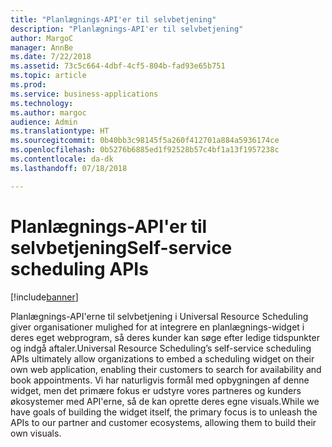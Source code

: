 ```yaml
---
title: "Planlægnings-API'er til selvbetjening"
description: "Planlægnings-API'er til selvbetjening"
author: MargoC
manager: AnnBe
ms.date: 7/22/2018
ms.assetid: 73c5c664-4dbf-4cf5-804b-fad93e65b751
ms.topic: article
ms.prod: 
ms.service: business-applications
ms.technology: 
ms.author: margoc
audience: Admin
ms.translationtype: HT
ms.sourcegitcommit: 0b40bb3c98145f5a260f412701a884a5936174ce
ms.openlocfilehash: 0b5276b6885ed1f92528b57c4bf1a13f1957238c
ms.contentlocale: da-dk
ms.lasthandoff: 07/18/2018

---
```


#  <a name="self-service-scheduling-apis"></a><span data-ttu-id="3fd19-103">Planlægnings-API'er til selvbetjening</span><span class="sxs-lookup"><span data-stu-id="3fd19-103">Self-service scheduling APIs</span></span>


[!include[banner](../../../../includes/banner.md)]

<span data-ttu-id="3fd19-104">Planlægnings-API'erne til selvbetjening i Universal Resource Scheduling giver organisationer mulighed for at integrere en planlægnings-widget i deres eget webprogram, så deres kunder kan søge efter ledige tidspunkter og indgå aftaler.</span><span class="sxs-lookup"><span data-stu-id="3fd19-104">Universal Resource Scheduling’s self-service scheduling APIs ultimately allow organizations to embed a scheduling widget on their own web application, enabling their customers to search for availability and book appointments.</span></span> <span data-ttu-id="3fd19-105">Vi har naturligvis formål med opbygningen af denne widget, men det primære fokus er udstyre vores partneres og kunders økosystemer med API'erne, så de kan oprette deres egne visuals.</span><span class="sxs-lookup"><span data-stu-id="3fd19-105">While we have goals of building the widget itself, the primary focus is to unleash the APIs to our partner and customer ecosystems, allowing them to build their own visuals.</span></span>

